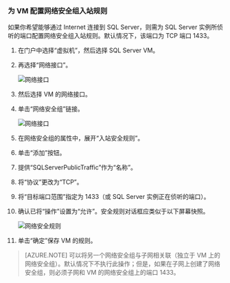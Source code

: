 ### 为 VM 配置网络安全组入站规则

如果你希望能够通过 Internet 连接到 SQL Server，则需为 SQL Server 实例所侦听的端口配置网络安全组入站规则。默认情况下，该端口为 TCP 端口 1433。

1. 在门户中选择“虚拟机”，然后选择 SQL Server VM。

3. 再选择“网络接口”。

	![网络接口](./media/virtual-machines-sql-server-connection-steps/rm-network-interface.png)  


4. 然后选择 VM 的网络接口。

4. 单击“网络安全组”链接。

	![网络接口](./media/virtual-machines-sql-server-connection-steps/rm-network-security-group.png)  


6. 在网络安全组的属性中，展开“入站安全规则”。

5. 单击“添加”按钮。

6. 提供“SQLServerPublicTraffic”作为“名称”。

7. 将“协议”更改为“TCP”。

8. 将“目标端口范围”指定为 1433（或 SQL Server 实例正在侦听的端口）。

9. 确认已将“操作”设置为“允许”。安全规则对话框应类似于以下屏幕快照。

	![网络安全规则](./media/virtual-machines-sql-server-connection-steps/rm-network-security-rule.png)  


9. 单击“确定”保存 VM 的规则。

>[AZURE.NOTE] 可以将另一个网络安全组与子网相关联（独立于 VM 上的网络安全组）。默认情况下不执行此操作；但是，如果在子网上创建了网络安全组，则必须子网和 VM 的网络安全组上的端口 1433。

<!---HONumber=Mooncake_1010_2016-->